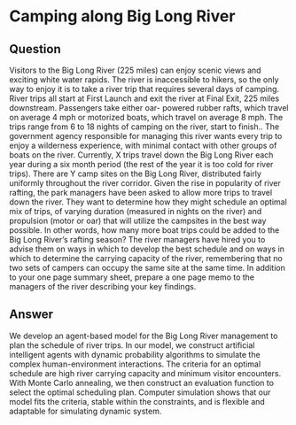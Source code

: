 Camping along Big Long River
============================

Question
---------------------
Visitors to the Big Long River (225 miles) can enjoy scenic views and exciting white water rapids. The river is inaccessible to hikers, so the only way to enjoy it is to take a river trip that requires several days of camping. River trips all start at First Launch and exit the river at Final Exit, 225 miles downstream. Passengers take either oar- powered rubber rafts, which travel on average 4 mph or motorized boats, which travel on average 8 mph. The trips range from 6 to 18 nights of camping on the river, start to finish.. The government agency responsible for managing this river wants every trip to enjoy a wilderness experience, with minimal contact with other groups of boats on the river. Currently, X trips travel down the Big Long River each year during a six month period (the rest of the year it is too cold for river trips). There are Y camp sites on the Big Long River, distributed fairly uniformly throughout the river corridor. Given the rise in popularity of river rafting, the park managers have been asked to allow more trips to travel down the river. They want to determine how they might schedule an optimal mix of trips, of varying duration (measured in nights on the river) and propulsion (motor or oar) that will utilize the campsites in the best way possible. In other words, how many more boat trips could be added to the Big Long River’s rafting season? The river managers have hired you to advise them on ways in which to develop the best schedule and on ways in which to determine the carrying capacity of the river, remembering that no two sets of campers can occupy the same site at the same time. In addition to your one page summary sheet, prepare a one page memo to the managers of the river describing your key findings.

Answer
---------------------
We develop an agent-based model for the Big Long River management to plan the schedule of river trips. In our model, we construct artificial intelligent agents with dynamic probability algorithms to simulate the complex human-environment interactions. The criteria for an optimal schedule are high river carrying capacity and minimum visitor encounters. With Monte Carlo annealing, we then construct an evaluation function to select the optimal scheduling plan. Computer simulation shows that our model fits the criteria, stable within the constraints, and is flexible and adaptable for simulating dynamic system. 
